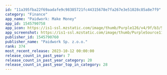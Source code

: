 ```yaml
---
id: "11a395fba22f69aadafe9c98385721fc44315678e7fa267e3e51028c85a8e7f9"
category: "Finance"
app_name: "Paidwork: Make Money"
app_id: 1545790758
app_icon: https://is1-ssl.mzstatic.com/image/thumb/Purple126/v4/9f/b3/57/9fb3577b-8dba-ef43-3d71-1f9b2ca51b76/AppIcon-1x_U007emarketing-0-7-0-85-220.png/1024x1024bb.png
app_screenshot: https://is1-ssl.mzstatic.com/image/thumb/PurpleSource112/v4/ba/03/dd/ba03dd11-8754-1880-1718-092d591b6538/a3b133f5-e740-4c77-b98c-f6ff40b7538a_ZAREKLAMY_grafiki2_v7__retina_zmiany__U2014_Odzyskano.psdRETINA1.jpg/1242x2688bb.png
publisher_id: 1545790760
publisher_name: "Paidwork Sp. z.o.o."
rank: 374
most_recent_release: 2023-10-12 00:00:00
release_count_in_past_year: 7
release_count_in_past_year_category: 20
release_count_in_past_year_top_in_category: 28
---
```

